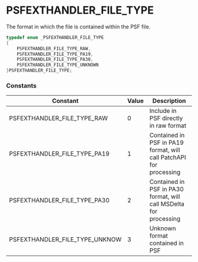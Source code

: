 # PSFEXTHANDLER_FILE_TYPE
The format in which the file is contained within the PSF file.
````c
typedef enum _PSFEXTHANDLER_FILE_TYPE
{
    PSFEXTHANDLER_FILE_TYPE_RAW,
    PSFEXTHANDLER_FILE_TYPE_PA19,
    PSFEXTHANDLER_FILE_TYPE_PA30,
    PSFEXTHANDLER_FILE_TYPE_UNKNOWN
}PSFEXTHANDLER_FILE_TYPE;
````
### Constants
|Constant                       |Value |Description                                                        |
|-------------------------------|------|-------------------------------------------------------------------|
|PSFEXTHANDLER_FILE_TYPE_RAW    |0     |Include in PSF directly in raw format                              |
|PSFEXTHANDLER_FILE_TYPE_PA19   |1     |Contained in PSF in PA19 format, will call PatchAPI for processing |
|PSFEXTHANDLER_FILE_TYPE_PA30   |2     |Contained in PSF in PA30 format, will call MSDelta for processing  |
|PSFEXTHANDLER_FILE_TYPE_UNKNOW |3     |Unknown format contained in PSF                                    |